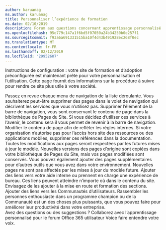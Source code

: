 ```yaml
---
author: karuanag
ms.author: karuanag
title: Personnaliser l’expérience de formation
ms.date: 02/10/2019
description: Forum aux questions concernant apprentissage personnalisé pour Office 365
ms.openlocfilehash: 95e779c147a1f6bd5f07050a24b34250b0e257f1
ms.sourcegitcommit: f93a6a691331515ba10f4d43b491928ec268f0ec
ms.translationtype: MT
ms.contentlocale: fr-FR
ms.lasthandoff: 02/12/2019
ms.locfileid: "29952607"
---
```

Instructions de configuration : votre site de formation et d’adoption préconfigurée est maintenant prête pour votre personnalisation et l’utilisation. Cette page fournit des informations sur la procédure à suivre pour rendre ce site plus utile à votre société.

Passez en revue chaque menu de navigation de la liste déroulante. Vous souhaiterez peut-être supprimer des pages dans le volet de navigation qui décrivent les services que vous n’utilisez pas. Supprimer l’élément de la barre de navigation, vous sont conservant le contenu de page dans la bibliothèque de Pages du Site. Si vous décidez d’utiliser ces services à l’avenir, le contenu sera il vous permet de revenir à la barre de navigation. Modifier le contenu de page afin de refléter les règles internes. Si votre organisation n’autorise pas pour l’accès hors site des ressources ou des applications mobiles, supprimer ces références dans la documentation. Toutes les modifications aux pages seront respectées par les futures mises à jour le modèle. Nouvelles versions des pages d’origine sont copiées dans votre bibliothèque de Pages du Site, mais vos pages modifiées sont conservés. Vous pouvez également ajouter des pages supplémentaires pour d’autres outils que vous avez dans votre environnement. Nouvelles pages ne sont pas affectés par les mises à jour du modèle future. Ajouter des liens vers votre aide interne ou prennent en charge une expérience de bureau. Ces liens peuvent atteindre n’importe où dans le contenu du site. Envisagez de les ajouter à la mise en route et formation des sections. Ajouter des liens vers les Communautés d’utilisateurs. Rassembler les personnes enthousiaste dans un programme champion ou de la Communauté est un des choses plus puissants, que vous pouvez faire pour améliorer leur productivité dans votre entreprise.  
Avez des questions ou des suggestions ? Collaborez avec l’apprentissage personnalisé pour le forum Office 365 utilisateur Voice faire entendre votre voix. 